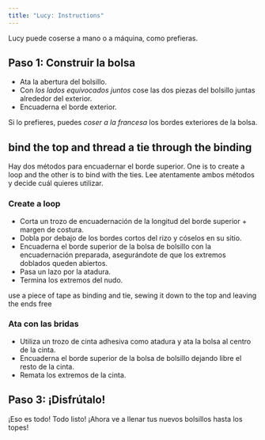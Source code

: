 ```yaml
---
title: "Lucy: Instructions"
---
```


<Note>

Lucy puede coserse a mano o a máquina, como prefieras.

</Note>

## Paso 1: Construir la bolsa

- Ata la abertura del bolsillo.
- Con _los lados equivocados juntos_ cose las dos piezas del bolsillo juntas alrededor del exterior.
- Encuaderna el borde exterior.

<Note>

Si lo prefieres, puedes _coser a la francesa_ los bordes exteriores de la bolsa.

</Note>

## bind the top and thread a tie through the binding

Hay dos métodos para encuadernar el borde superior. One is to create a loop and the other is to bind with the ties. Lee atentamente ambos métodos y decide cuál quieres utilizar.

### Create a loop

- Corta un trozo de encuadernación de la longitud del borde superior + margen de costura.
- Dobla por debajo de los bordes cortos del rizo y cóselos en su sitio.
- Encuaderna el borde superior de la bolsa de bolsillo con la encuadernación preparada, asegurándote de que los extremos doblados queden abiertos.
- Pasa un lazo por la atadura.
- Termina los extremos del nudo.

<Tip>

use a piece of tape as binding and tie, sewing it down to the top and leaving the ends free

</Tip>

### Ata con las bridas

- Utiliza un trozo de cinta adhesiva como atadura y ata la bolsa al centro de la cinta.
- Encuaderna el borde superior de la bolsa de bolsillo dejando libre el resto de la cinta.
- Remata los extremos de la cinta.

## Paso 3: ¡Disfrútalo!

¡Eso es todo! Todo listo! ¡Ahora ve a llenar tus nuevos bolsillos hasta los topes!
